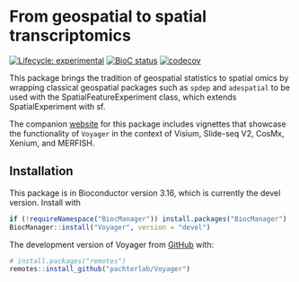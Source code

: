 
# From geospatial to spatial transcriptomics

<!-- badges: start -->
[![Lifecycle: experimental](https://img.shields.io/badge/lifecycle-experimental-orange.svg)](https://lifecycle.r-lib.org/articles/stages.html#experimental)
[![BioC status](http://www.bioconductor.org/shields/build/devel/bioc/Voyager.svg)](https://bioconductor.org/checkResults/devel/bioc-LATEST/Voyager)
[![codecov](https://codecov.io/github/pachterlab/Voyager/branch/master/graph/badge.svg?token=RCIXA7AQER)](https://codecov.io/github/pachterlab/Voyager)
<!-- badges: end -->

This package brings the tradition of geospatial statistics to spatial omics by wrapping classical geospatial packages such as `spdep` and `adespatial` to be used with the SpatialFeatureExperiment class, which extends SpatialExperiment with sf.

The companion [website](https://pachterlab.github.io/voyager/) for this package includes vignettes that showcase the functionality of `Voyager` in the context of Visium, Slide-seq V2, CosMx, Xenium, and MERFISH.  
## Installation

This package is in Bioconductor version 3.16, which is currently the devel version. Install with

```r
if (!requireNamespace("BiocManager")) install.packages("BiocManager")
BiocManager::install("Voyager", version = "devel")
```

The development version of Voyager from [GitHub](https://github.com/) with:

``` r
# install.packages("remotes")
remotes::install_github("pachterlab/Voyager")
```
